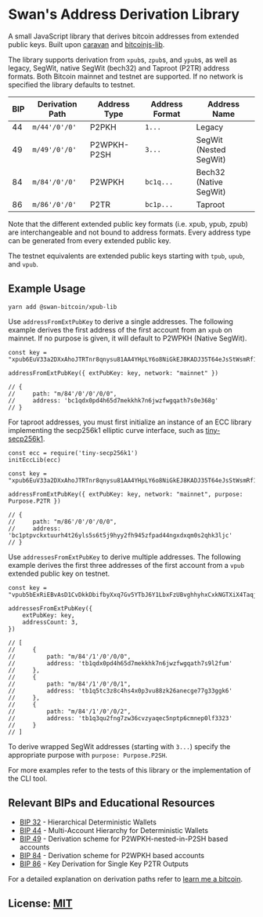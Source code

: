 # Swan's Address Derivation Library

A small JavaScript library that derives bitcoin addresses from extended public keys. Built upon [caravan](https://github.com/caravan-bitcoin/caravan) and [bitcoinjs-lib](https://github.com/bitcoinjs/bitcoinjs-lib).

The library supports derivation from `xpub`s, `zpub`s, and `ypub`s, as well as legacy, SegWit, native SegWit (bech32) and Taproot (P2TR) address formats. Both Bitcoin mainnet and testnet are supported. If no network is specified the library defaults to testnet.

| BIP | Derivation Path     | Address Type | Address Format | Address Name           |
| --- | ------------------- | ------------ | -------------- | ---------------------- |
| 44  | `m/44'/0'/0'`       | P2PKH        | `1...`         | Legacy                 |
| 49  | `m/49'/0'/0'`       | P2WPKH-P2SH  | `3...`         | SegWit (Nested SegWit) |
| 84  | `m/84'/0'/0'`       | P2WPKH       | `bc1q...`      | Bech32 (Native SegWit) |
| 86  | `m/86'/0'/0'`       | P2TR         | `bc1p...`      | Taproot                |

Note that the different extended public key formats (i.e. xpub, ypub, zpub) are interchangeable and
not bound to address formats. Every address type can be generated from every
extended public key.

The testnet equivalents are extended public keys starting with `tpub`, `upub`, and `vpub`.

## Example Usage

```
yarn add @swan-bitcoin/xpub-lib
```

Use `addressFromExtPubKey` to derive a single addresses. The following example
derives the first address of the first account from an `xpub` on mainnet. If no purpose is given, it will default to P2WPKH (Native SegWit).

```
const key = "xpub6EuV33a2DXxAhoJTRTnr8qnysu81AA4YHpLY6o8NiGkEJ8KADJ35T64eJsStWsmRf1xXkEANVjXFXnaUKbRtFwuSPCLfDdZwYNZToh4LBCd"

addressFromExtPubKey({ extPubKey: key, network: "mainnet" })

// {
//     path: "m/84'/0'/0'/0/0",
//     address: 'bc1qdx0pd4h65d7mekkhk7n6jwzfwgqath7s0e368g'
// }
```

For taproot addresses, you must first initialize an instance of an ECC library implementing the secp256k1 elliptic curve interface, such as [tiny-secp256k1](https://www.npmjs.com/package/tiny-secp256k1).

```
const ecc = require('tiny-secp256k1')
initEccLib(ecc)

const key = "xpub6EuV33a2DXxAhoJTRTnr8qnysu81AA4YHpLY6o8NiGkEJ8KADJ35T64eJsStWsmRf1xXkEANVjXFXnaUKbRtFwuSPCLfDdZwYNZToh4LBCd"

addressFromExtPubKey({ extPubKey: key, network: "mainnet", purpose: Purpose.P2TR })

// {
//     path: "m/86'/0'/0'/0/0",
//     address: 'bc1ptpvckxtuurh4t26yls5s6t5j9hyy2fh945zfpad44ngxdxqm0s2qhk3ljc'
// }
```

Use `addressesFromExtPubKey` to derive multiple addresses. The following
example derives the first three addresses of the first account from a `vpub`
extended public key on testnet.

```
const key = "vpub5bExRiEBvAsD1CvDkkDbifbyXxq7Gv5YTbJ6Y1LbxFzUBvghhyhxCxkNGTXiX4TaqjivFGyFaQp9mDMLtCbrfUYEeWwp3ovxzvSB2XY87ph"

addressesFromExtPubKey({
    extPubKey: key,
    addressCount: 3,
})

// [
//     {
//         path: "m/84'/1'/0'/0/0",
//         address: 'tb1qdx0pd4h65d7mekkhk7n6jwzfwgqath7s9l2fum'
//     },
//     {
//         path: "m/84'/1'/0'/0/1",
//         address: 'tb1q5tc3z8c4hs4x0p3vu88zk26anecge77g33ggk6'
//     },
//     {
//         path: "m/84'/1'/0'/0/2",
//         address: 'tb1q3qu2fng7zw36cvzyaqec5nptp6cmnep0lf3323'
//     }
// ]
```

To derive wrapped SegWit addresses
(starting with `3...`) specify the appropriate purpose with `purpose: Purpose.P2SH`.

For more examples refer to the tests of this library or the implementation of the CLI tool.

## Relevant BIPs and Educational Resources

- [BIP 32](https://github.com/bitcoin/bips/blob/master/bip-0032.mediawiki) - Hierarchical Deterministic Wallets
- [BIP 44](https://github.com/bitcoin/bips/blob/master/bip-0044.mediawiki) - Multi-Account Hierarchy for Deterministic Wallets
- [BIP 49](https://github.com/bitcoin/bips/blob/master/bip-0049.mediawiki) - Derivation scheme for P2WPKH-nested-in-P2SH based accounts
- [BIP 84](https://github.com/bitcoin/bips/blob/master/bip-0084.mediawiki) - Derivation scheme for P2WPKH based accounts
- [BIP 86](https://github.com/bitcoin/bips/blob/master/bip-0086.mediawiki) - Key Derivation for Single Key P2TR Outputs

For a detailed explanation on derivation paths refer to [learn me a bitcoin](https://learnmeabitcoin.com/technical/derivation-paths).

## License: [MIT](./LICENSE.md)
